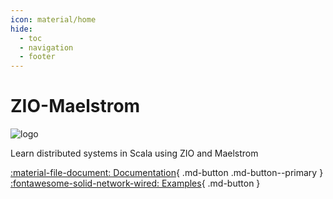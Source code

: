 ```yaml
---
icon: material/home
hide:
  - toc
  - navigation
  - footer
---
```


<div markdown="1" class="home-page">

# ZIO-Maelstrom

![logo](logo.svg)

<div markdown="1" class="big-quote">
Learn distributed systems in Scala using ZIO and Maelstrom
</div>

[:material-file-document: Documentation](documentation/){ .md-button .md-button--primary }
[:fontawesome-solid-network-wired: Examples](echo.md){ .md-button }

</div>